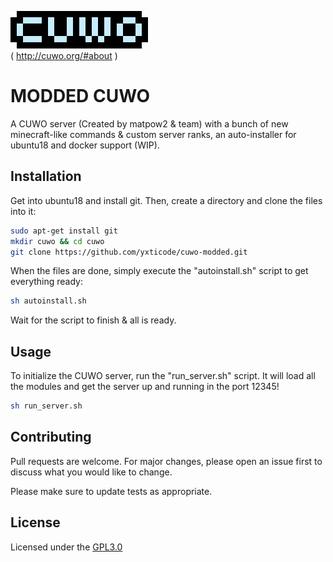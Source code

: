 ![alt text](/cuwo.png)  
( http://cuwo.org/#about )

# MODDED CUWO

A CUWO server (Created by matpow2 & team) with a bunch of new minecraft-like commands & custom server ranks, an auto-installer for ubuntu18 and docker support (WIP).

## Installation

Get into ubuntu18 and install git. Then, create a directory and clone the files into it:

```bash
sudo apt-get install git
mkdir cuwo && cd cuwo
git clone https://github.com/yxticode/cuwo-modded.git
```

When the files are done, simply execute the "autoinstall.sh" script to get everything ready:
```bash
sh autoinstall.sh
```
Wait for the script to finish & all is ready.
## Usage

To initialize the CUWO server, run the "run_server.sh" script. It will load all the modules and get the server up and running in the port 12345!

```bash
sh run_server.sh
```

## Contributing
Pull requests are welcome. For major changes, please open an issue first to discuss what you would like to change.

Please make sure to update tests as appropriate.

## License
Licensed under the [GPL3.0](https://choosealicense.com/licenses/gpl-3.0)

